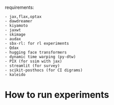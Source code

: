 requirements:

    - jax,flax,optax
    - dawdreamer
    - kiyamoto
    - jaxwt
    - skimage
    - audax
    - sbx-rl: for rl experiments
    - Qdax
    - hugging face transformers
    - dynamic time warping (py-dtw)
    - PIX (for ssim with jax)
    - streamlit (for survey)
    - scikit-posthocs (for CI digrams)
    - kaleido
# How to run experiments
